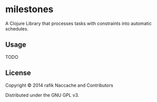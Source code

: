 # milestones

A Clojure Library that processes tasks with constraints into automatic schedules.

## Usage

TODO

## License

Copyright © 2014 rafik Naccache and Contributors

Distributed under the GNU GPL v3.
